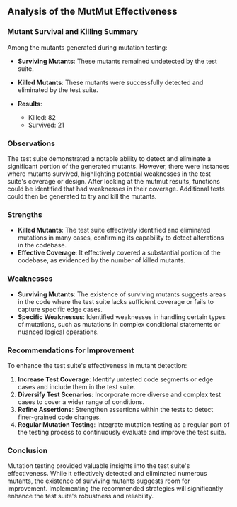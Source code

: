 ## Analysis of the MutMut Effectiveness

### Mutant Survival and Killing Summary

Among the mutants generated during mutation testing:
- **Surviving Mutants**: These mutants remained undetected by the test suite.
- **Killed Mutants**: These mutants were successfully detected and eliminated by the test suite.

- **Results**:
  - Killed: 82
  - Survived: 21

### Observations

The test suite demonstrated a notable ability to detect and eliminate a significant portion of the generated mutants. However, there were instances where mutants survived, highlighting potential weaknesses in the test suite's coverage or design. 
After looking at the mutmut results, functions could be identified that had weaknesses in their coverage. Additional tests could then be generated to try and kill the mutants.


### Strengths

- **Killed Mutants**: The test suite effectively identified and eliminated mutations in many cases, confirming its capability to detect alterations in the codebase.
- **Effective Coverage**: It effectively covered a substantial portion of the codebase, as evidenced by the number of killed mutants.

### Weaknesses

- **Surviving Mutants**: The existence of surviving mutants suggests areas in the code where the test suite lacks sufficient coverage or fails to capture specific edge cases.
- **Specific Weaknesses**: Identified weaknesses in handling certain types of mutations, such as mutations in complex conditional statements or nuanced logical operations.

### Recommendations for Improvement

To enhance the test suite's effectiveness in mutant detection:
1. **Increase Test Coverage**: Identify untested code segments or edge cases and include them in the test suite.
2. **Diversify Test Scenarios**: Incorporate more diverse and complex test cases to cover a wider range of conditions.
3. **Refine Assertions**: Strengthen assertions within the tests to detect finer-grained code changes.
4. **Regular Mutation Testing**: Integrate mutation testing as a regular part of the testing process to continuously evaluate and improve the test suite.

### Conclusion

Mutation testing provided valuable insights into the test suite's effectiveness. While it effectively detected and eliminated numerous mutants, the existence of surviving mutants suggests room for improvement. Implementing the recommended strategies will significantly enhance the test suite's robustness and reliability.
